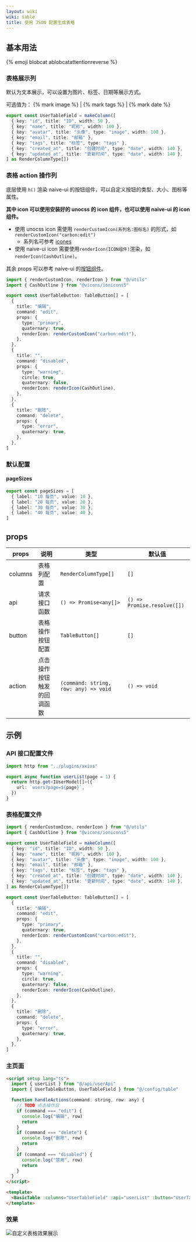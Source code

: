 ```yaml
---
layout: wiki
wiki: sable
title: 使用 JSON 配置生成表格
---
```


## 基本用法

{% emoji blobcat ablobcatattentionreverse %}

### 表格展示列

默认为文本展示，可以设置为图片、标签、日期等展示方式。

可选值为： {% mark image %} | {% mark tags %} | {% mark date %}

```ts table.config.ts
export const UserTableField = makeColumn([
  { key: "id", title: "ID", width: 50 },
  { key: "name", title: "昵称", width: 100 },
  { key: "avatar", title: "头像", type: "image", width: 100 },
  { key: "email", title: "邮箱" },
  { key: "tags", title: "标签", type: "tags" },
  { key: "created_at", title: "创建时间", type: "date", width: 140 },
  { key: "updated_at", title: "更新时间", type: "date", width: 140 },
] as RenderColumnType[])
```

### 表格 action 操作列

底层使用 `h()` 渲染 naive-ui 的按钮组件，可以自定义按钮的类型、大小、图标等属性。

**其中 icon 可以使用安装好的 unocss 的 icon 组件，也可以使用 naive-ui 的 icon 组件。**

- 使用 unocss icon 需使用 `renderCustomIcon(系列名:图标名)` 的形式，如 `renderCustomIcon("carbon:edit")`
  - 系列名可参考 [icones](https://icones.js.org/)
- 使用 naive-ui icon 需要使用`renderIcon(ICON组件)`渲染，如 `renderIcon(CashOutline)`。

其余 props 可以参考 naive-ui 的[按钮组件](https://www.naiveui.com/zh-CN/dark/components/button)。

```ts table.config.ts
import { renderCustomIcon, renderIcon } from "@/utils"
import { CashOutline } from "@vicons/ionicons5"

export const UserTableButton: TableButton[] = [
  {
    title: "编辑",
    command: "edit",
    props: {
      type: "primary",
      quaternary: true,
      renderIcon: renderCustomIcon("carbon:edit"),
    },
  },
  {
    title: "",
    command: "disabled",
    props: {
      type: "warning",
      circle: true,
      quaternary: false,
      renderIcon: renderIcon(CashOutline),
    },
  },
  {
    title: "删除",
    command: "delete",
    props: {
      type: "error",
      quaternary: true,
    },
  },
]
```

### 默认配置

#### pageSizes

```ts config/table.ts
export const pageSizes = [
  { label: "10 每页", value: 10 },
  { label: "20 每页", value: 20 },
  { label: "30 每页", value: 30 },
  { label: "40 每页", value: 40 },
]
```

## props

| props   | 说明                       | 类型                                  | 默认值                      |
| ------- | -------------------------- | ------------------------------------- | --------------------------- |
| columns | 表格列配置                 | `RenderColumnType[]`                  | `[]`                        |
| api     | 请求接口函数               | `() => Promise<any[]>`                | `() => Promise.resolve([])` |
| button  | 表格操作按钮配置           | `TableButton[]`                       | `[]`                        |
| action  | 点击操作按钮触发的回调函数 | `(command: string, row: any) => void` | `() => void`                |

## 示例

### API 接口配置文件

```ts api/userApi.ts
import http from "../plugins/axios"

export async function userList(page = 1) {
  return http.get<IUserModel[]>({
    url: `users?page=${page}`,
  })
}
```

### 表格配置文件

```ts config/table.ts
import { renderCustomIcon, renderIcon } from "@/utils"
import { CashOutline } from "@vicons/ionicons5"

export const UserTableField = makeColumn([
  { key: "id", title: "ID", width: 50 },
  { key: "name", title: "昵称", width: 100 },
  { key: "avatar", title: "头像", type: "image", width: 100 },
  { key: "email", title: "邮箱" },
  { key: "tags", title: "标签", type: "tags" },
  { key: "created_at", title: "创建时间", type: "date", width: 140 },
  { key: "updated_at", title: "更新时间", type: "date", width: 140 },
] as RenderColumnType[])

export const UserTableButton: TableButton[] = [
  {
    title: "编辑",
    command: "edit",
    props: {
      type: "primary",
      quaternary: true,
      renderIcon: renderCustomIcon("carbon:edit"),
    },
  },
  {
    title: "",
    command: "disabled",
    props: {
      type: "warning",
      circle: true,
      quaternary: false,
      renderIcon: renderIcon(CashOutline),
    },
  },
  {
    title: "删除",
    command: "delete",
    props: {
      type: "error",
      quaternary: true,
    },
  },
]
```

### 主页面

```html crud-table.vue
<script setup lang="ts">
  import { userList } from "@/api/userApi"
  import { UserTableButton, UserTableField } from "@/config/table"

  function handleActions(command: string, row: any) {
    // TODO 点击操作后
    if (command === "edit") {
      console.log("编辑", row)
      return
    }
    if (command === "delete") {
      console.log("删除", row)
      return
    }
    if (command === "disabled") {
      console.log("禁用", row)
      return
    }
  }
</script>

<template>
  <BasicTable :columns="UserTableField" :api="userList" :button="UserTableButton" @action="handleActions" />
</template>
```

### 效果

![自定义表格效果展示](/assets/wiki/sable/basic-table.png)

